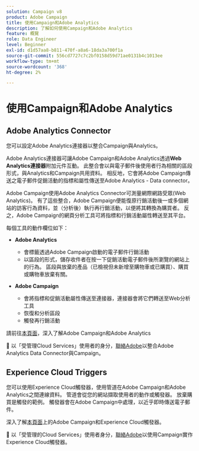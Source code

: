 ```yaml
---
solution: Campaign v8
product: Adobe Campaign
title: 使用Campaign和Adobe Analytics
description: 了解如何使用Campaign和Adobe Analytics
feature: 概覽
role: Data Engineer
level: Beginner
exl-id: d1d57aa8-b811-470f-a8a6-18da3a700f1a
source-git-commit: 556cd7727c7c2bf0158d59d71ae0131b4c1013ee
workflow-type: tm+mt
source-wordcount: '368'
ht-degree: 2%

---
```


# 使用Campaign和Adobe Analytics


## Adobe Analytics Connector

您可以設定Adobe Analytics連接器以整合Campaign與Analytics。

Adobe Analytics連接器可讓Adobe Campaign和Adobe Analytics透過&#x200B;**Web Analytics連接器**&#x200B;附加元件互動。 此整合會以與電子郵件後使用者行為相關的區段形式，與Analytics和Campaign共用資料。 相反地，它會將Adobe Campaign傳送之電子郵件促銷活動的指標和屬性傳送至Adobe Analytics - Data connector。

Adobe Campaign使用Adobe Analytics Connector可測量網際網路受眾(Web Analytics)。 有了這些整合，Adobe Campaign便能復原行銷活動後一或多個網站的訪客行為資料，並（分析後）執行再行銷活動，以便將其轉換為購買者。 反之，Adobe Campaign的網頁分析工具可將指標和行銷活動屬性轉送至其平台。

每個工具的動作欄位如下：

* **Adobe Analytics**

   * 會標籤透過Adobe Campaign啟動的電子郵件行銷活動
   * 以區段的形式，儲存收件者在按一下促銷活動電子郵件後所瀏覽的網站上的行為。 區段與放棄的產品（已檢視但未新增至購物車或已購買）、購買或購物車放棄有關。

* **Adobe Campaign**

   * 會將指標和促銷活動屬性傳送至連接器，連接器會將它們轉送至Web分析工具
   * 恢復和分析區段
   * 觸發再行銷活動

請前往[本頁面](https://experienceleague.adobe.com/docs/campaign-classic/using/getting-started/connectors/adobe-analytics-data-connector.html)，深入了解Adobe Campaign和Adobe Analytics

:speech_balloon: 以「受管理Cloud Services」使用者的身分，[聯絡Adobe](../start/campaign-faq.md#support)以整合Adobe Analytics Data Connector與Campaign。


## Experience Cloud Triggers

您可以使用Experience Cloud觸發器，使用管道在Adobe Campaign和Adobe Analytics之間連線資料。 管道會從您的網站擷取使用者的動作或觸發器。 放棄購買是觸發的範例。 觸發器會在Adobe Campaign中處理，以近乎即時傳送電子郵件。

深入了解[本頁面](https://experienceleague.adobe.com/docs/campaign-classic/using/integrating-with-adobe-experience-cloud/experience-triggers/about-triggers.html?lang=en)上的Adobe Campaign和Experience Cloud觸發器。

:speech_balloon: 以「受管理的Cloud Services」使用者身分，[聯絡Adobe](../start/campaign-faq.md#support)以使用Campaign實作Experience Cloud觸發器。
